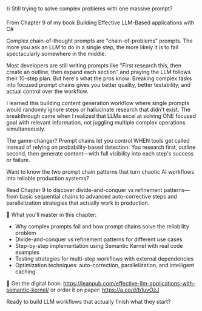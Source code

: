 ⛓️ Still trying to solve complex problems with one massive prompt?

From Chapter 9 of my book Building Effective LLM-Based applications with C#

Complex chain-of-thought prompts are "chain-of-problems" prompts. The more you ask an LLM to do in a single step, the more likely it is to fail spectacularly somewhere in the middle.

Most developers are still writing prompts like "First research this, then create an outline, then expand each section" and praying the LLM follows their 10-step plan. But here's what the pros know: Breaking complex tasks into focused prompt chains gives you better quality, better testability, and actual control over the workflow.

I learned this building content generation workflow where single prompts would randomly ignore steps or hallucinate research that didn't exist. The breakthrough came when I realized that LLMs excel at solving ONE focused goal with relevant information, not juggling multiple complex operations simultaneously.

The game-changer? Prompt chains let you control WHEN tools get called instead of relying on probability-based detection. You research first, outline second, then generate content—with full visibility into each step's success or failure.

Want to know the two prompt chain patterns that turn chaotic AI workflows into reliable production systems?

Read Chapter 9 to discover divide-and-conquer vs refinement patterns—from basic sequential chains to advanced auto-corrective steps and parallelization strategies that actually work in production.

📖 What you'll master in this chapter:

- Why complex prompts fail and how prompt chains solve the reliability problem
- Divide-and-conquer vs refinement patterns for different use cases
- Step-by-step implementation using Semantic Kernel with real code examples
- Testing strategies for multi-step workflows with external dependencies
- Optimization techniques: auto-correction, parallelization, and intelligent caching

🚀 Get the digital book: https://leanpub.com/effective-llm-applications-with-semantic-kernel/ or order it on paper: https://a.co/d/b1uvOzJ

Ready to build LLM workflows that actually finish what they start?

